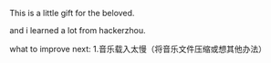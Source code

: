 This is a little gift for the beloved.

and i learned a lot from hackerzhou.

what to improve next:
 1.音乐载入太慢（将音乐文件压缩或想其他办法）
